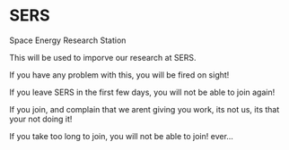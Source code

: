 SERS
====

Space Energy Research Station




This will be used to imporve our research at SERS.

If you have any problem with this, you will be fired on sight!

If you leave SERS in the first few days, you will not be able to join again!

If you join, and complain that we arent giving you work, its not us, its that your not doing it!

If you take too long to join, you will not be able to join! ever...
